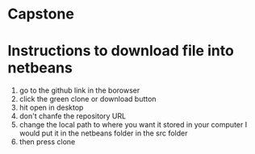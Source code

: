 # Capstone

# Instructions to download file into netbeans
1. go to the github link in the borowser
2. click the green clone or download button
3. hit open in desktop
4. don't chanfe the repository URL
5. change the local path to where you want it stored in your computer
  I would put it in the netbeans folder in the src folder
6. then press clone
